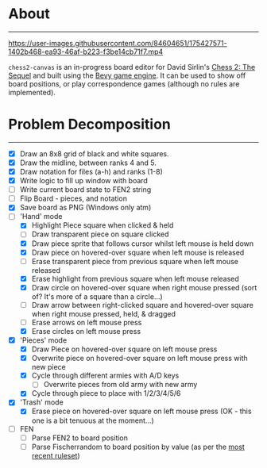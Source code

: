 # About
---

https://user-images.githubusercontent.com/84604651/175427571-1402b468-ea93-46af-b223-f3be14cb71f7.mp4


`chess2-canvas` is an in-progress board editor for David Sirlin's [Chess 2: The Sequel](https://en.wikipedia.org/wiki/Chess_2:_The_Sequel) and built using the [Bevy game engine](https://bevyengine.org/). It can be used to show off board positions, or play correspondence games (although no rules are implemented).

# Problem Decomposition
---

- [x] Draw an 8x8 grid of black and white squares.
- [x] Draw the midline, between ranks 4 and 5.
- [x] Draw notation for files (a-h) and ranks (1-8) 
- [x] Write logic to fill up window with board
- [ ] Write current board state to FEN2 string
- [ ] Flip Board - pieces, and notation
- [x] Save board as PNG (Windows only atm)
- [ ] 'Hand' mode
	- [x] Highlight Piece square when clicked & held
	- [ ] Draw transparent piece on square clicked
	- [x] Draw piece sprite that follows cursor whilst left mouse is held down
	- [x] Draw piece on hovered-over square when left mouse is released
	- [ ] Erase transparent piece from previous square when left mouse released
	- [x] Erase highlight from previous square when left mouse released 
	- [x] Draw circle on hovered-over square when right mouse pressed (sort of? It's more of a square than a circle...)
	- [ ] Draw arrow between right-clicked square and hovered-over square when right mouse pressed, held, & dragged
	- [ ] Erase arrows on left mouse press
	- [x] Erase circles on left mouse press
- [x] 'Pieces' mode
	- [x] Draw Piece on hovered-over square on left mouse press
	- [x] Overwrite piece on hovered-over square on left mouse press with new piece
	- [x] Cycle through different armies with A/D keys
		- [ ] Overwrite pieces from old army with new army
	- [x] Cycle through piece to place with 1/2/3/4/5/6
- [x] 'Trash' mode
	- [x] Erase piece on hovered-over square on left mouse press
	(OK - this one is a bit tenuous at the moment...)
- [ ] FEN
	- [ ] Parse FEN2 to board position 
	- [ ] Parse Fischerrandom to board position by value (as per the [most recent ruleset](https://static1.squarespace.com/static/575f8cb8ab48de461197681a/t/5f2e3acc0fe05d162d2c0834/1596865230951/chess2_rulebook3-0.pdf))
